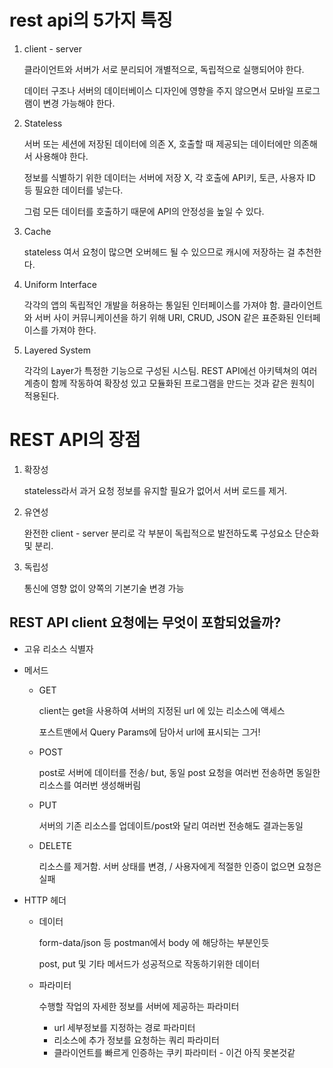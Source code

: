 # rest api의 5가지 특징

1. client - server

   클라이언트와 서버가 서로 분리되어 개별적으로, 독립적으로 실행되어야 한다.

   데이터 구조나 서버의 데이터베이스 디자인에 영향을 주지 않으면서 모바일 프로그램이 변경 가능해야 한다.

2. Stateless

   서버 또는 세션에 저장된 데이터에 의존 X, 호출할 때 제공되는 데이터에만 의존해서 사용해야 한다.

   정보를 식별하기 위한 데이터는 서버에 저장 X, 각 호출에 API키, 토큰, 사용자 ID 등 필요한 데이터를 넣는다.

   그럼 모든 데이터를 호출하기 때문에 API의 안정성을 높일 수 있다.

3. Cache

   stateless 여서 요청이 많으면 오버헤드 될 수 있으므로 캐시에 저장하는 걸 추천한다.

4. Uniform Interface

   각각의 앱의 독립적인 개발을 허용하는 통일된 인터페이스를 가져야 함. 클라이언트와 서버 사이 커뮤니케이션을 하기 위해 URI, CRUD, JSON 같은 표준화된 인터페이스를 가져야 한다.

5. Layered System

   각각의 Layer가 특정한 기능으로 구성된 시스팀. REST API에선 아키텍쳐의 여러 계층이 함께 작동하여 확장성 있고 모듈화된 프로그램을 만드는 것과 같은 원칙이 적용된다.


# REST API의 장점

1. 확장성

   stateless라서 과거 요청 정보를 유지할 필요가 없어서 서버 로드를 제거.

2. 유연성

   완전한 client - server 분리로 각 부분이 독립적으로 발전하도록 구성요소 단순화 및 분리.

3. 독립성

   통신에 영향 없이 양쪽의 기본기술 변경 가능


## REST API client 요청에는 무엇이 포함되었을까?

- 고유 리소스 식별자
- 메서드
    - GET

      client는 get을 사용하여 서버의 지정된 url 에 있는 리소스에 액세스

      포스트맨에서 Query Params에 담아서 url에 표시되는 그거!

    - POST

      post로 서버에 데이터를 전송/ but, 동일 post 요청을 여러번 전송하면 동일한 리소스를 여러번 생성해버림

    - PUT

      서버의 기존 리소스를 업데이트/post와 달리 여러번 전송해도 결과는동일

    - DELETE

      리소스를 제거함. 서버 상태를 변경, / 사용자에게 적절한 인증이 없으면 요청은 실패

- HTTP 헤더
    - 데이터

      form-data/json 등 postman에서 body 에 해당하는 부분인듯

      post, put 및 기타 메서드가 성공적으로 작동하기위한 데이터

    - 파라미터

      수행할 작업의 자세한 정보를 서버에 제공하는 파라미터

        - url 세부정보를 지정하는 경로 파라미터
        - 리소스에 추가 정보를 요청하는 쿼리 파라미터
        - 클라이언트를 빠르게 인증하는 쿠키 파라미터 - 이건 아직 못본것같